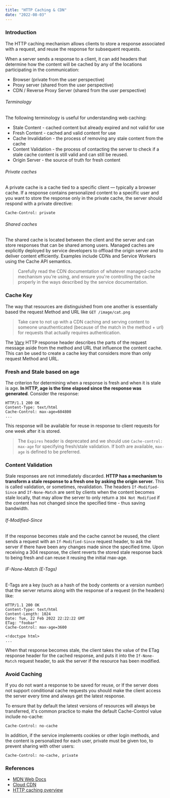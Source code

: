 ```yaml
---
title: "HTTP Caching & CDN"
date: "2022-08-03"
---
```


### Introduction

The HTTP caching mechanism allows clients to store a response associated with a request, and reuse the response for subsequent requests.

When a server sends a response to a client, it can add headers that determine how the content will be cached by any of the locations participating in the communication:

* Browser (private from the user perspective)
* Proxy server (shared from the user perspective)
* CDN / Reverse Proxy Server (shared from the user perspective)

###### Terminology

The following terminology is useful for understanding web caching:

* Stale Content - cached content but already expired and not valid for use
* Fresh Content - cached and valid content for use
* Cache Invalidation - the process of removing any stale content from the cache
* Content Validation - the process of contacting the server to check if a stale cache content is still valid and can still be reused.
* Origin Server - the source of truth for fresh content

###### Private caches

A private cache is a cache tied to a specific client — typically a browser cache. If a response contains personalized content to a specific user and you want to store the response only in the private cache, the server should respond with a private directive:

`Cache-Control: private`

###### Shared caches

The shared cache is located between the client and the server and can store responses that can be shared among users. Managed caches are explicitly deployed by service developers to offload the origin server and to deliver content efficiently. Examples include CDNs and Service Workers using the Cache API semantics. 

> Carefully read the CDN documentation of whatever managed-cache mechanism you're using, and ensure you're controlling the cache properly in the ways described by the service documentation.

### Cache Key

The way that resources are distinguished from one another is essentially based the request Method and URL like `GET /image/cat.png`

> Take care to not up with a CDN caching and serving content to someone unauthenticated (because of the match in the method + url) for requests that actually requires authentication.

The [Vary](https://developer.mozilla.org/en-US/docs/Web/HTTP/Headers/Vary) HTTP response header describes the parts of the request message aside from the method and URL that influence the content cache. This can be used to create a cache key that considers more than only request Method and URL. 

### Fresh and Stale based on age

The criterion for determining when a response is fresh and when it is stale is age. **In HTTP, age is the time elapsed since the response was generated**. Consider the response:

```
HTTP/1.1 200 OK
Content-Type: text/html
Cache-Control: max-age=604800
...
```

This response will be available for reuse in response to client requests for one week after it is stored.


> The `Expires` header is deprecated and we should use `Cache-control: max-age` for specifying fresh/stale validation. If both are available, `max-age` is defined to be preferred.

### Content Validation

Stale responses are not immediately discarded. **HTTP has a mechanism to transform a stale response to a fresh one by asking the origin server.** This is called validation, or sometimes, revalidation. The headers `If-Modified-Since` and `If-None-Match` are sent by clients when the content becomes stale locally, that may allow the server to only return a `304 Not Modified` if the content has not changed since the specified time - thus saving bandwidth.


###### If-Modified-Since

If the response becomes stale and the cache cannot be reused, the client sends a request with an `If-Modified-Since` request header, to ask the server if there have been any changes made since the specified time. Upon receiving a 304 response, the client reverts the stored stale response back to being fresh and can reuse it reusing the initial max-age.


###### IF-None-Match (E-Tags)
E-Tags are a key (such as a hash of the body contents or a version number) that the server returns along with the response of a request (in the headers) like:

```
HTTP/1.1 200 OK
Content-Type: text/html
Content-Length: 1024
Date: Tue, 22 Feb 2022 22:22:22 GMT
ETag: "foobar"
Cache-Control: max-age=3600

<!doctype html>
...
```

When that response becomes stale, the client takes the value of the ETag response header for the cached response, and puts it into the `If-None-Match` request header, to ask the server if the resource has been modified.

### Avoid Caching

If you do not want a response to be saved for reuse, or If the server does not support conditional cache requests you should make the client access the server every time and always get the latest response.

To ensure that by default the latest versions of resources will always be transferred, it's common practice to make the default Cache-Control value include no-cache:

```
Cache-Control: no-cache
```

In addition, if the service implements cookies or other login methods, and the content is personalized for each user, private must be given too, to prevent sharing with other users:

```
Cache-Control: no-cache, private
```

### References

* [MDN Web Docs](https://developer.mozilla.org/en-US/docs/Web/HTTP/Caching#common_caching_patterns)
* [Cloud CDN](https://cloud.google.com/cdn/docs/caching)
* [HTTP caching overview](https://www.youtube.com/watch?v=HiBDZgTNpXY&t=528s)